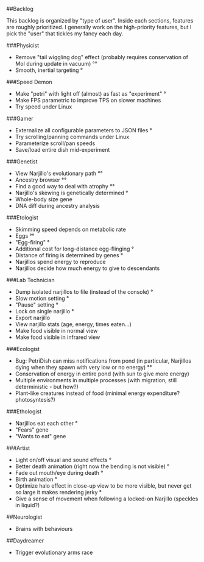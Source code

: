 ##Backlog

This backlog is organized by "type of user". Inside each sections, features are roughly prioritized.
I generally work on the high-priority features, but I pick the "user" that tickles my fancy each day.

###Physicist

* Remove "tail wiggling dog" effect (probably requires conservation of MoI during update in vacuum) °°
* Smooth, inertial targeting °

###Speed Demon

* Make "petri" with light off (almost) as fast as "experiment" °
* Make FPS parametric to improve TPS on slower machines
* Try speed under Linux

###Gamer

* Externalize all configurable parameters to JSON files °
* Try scrolling/panning commands under Linux
* Parameterize scroll/pan speeds
* Save/load entire dish mid-experiment

###Genetist

* View Narjillo's evolutionary path °°
* Ancestry browser °°
* Find a good way to deal with atrophy °°
* Narjillo's skewing is genetically determined °
* Whole-body size gene
* DNA diff during ancestry analysis

###Etologist

* Skimming speed depends on metabolic rate
* Eggs °°
* "Egg-firing" °
* Additional cost for long-distance egg-flinging °
* Distance of firing is determined by genes °
* Narjillos spend energy to reproduce
* Narjillos decide how much energy to give to descendants

###Lab Technician

* Dump isolated narjillos to file (instead of the console) °
* Slow motion setting °
* "Pause" setting °
* Lock on single narjillo °
* Export narjillo
* View narjillo stats (age, energy, times eaten...)
* Make food visible in normal view
* Make food visible in infrared view

###Ecologist

* Bug: PetriDish can miss notifications from pond (in particular, Narjillos dying when they spawn with very low or no energy) °°
* Conservation of energy in entire pond (with sun to give more energy)
* Multiple environments in multiple processes (with migration, still deterministic - but how?)
* Plant-like creatures instead of food (minimal energy expenditure? photosyntesis?)

###Ethologist

* Narjillos eat each other °
* "Fears" gene
* "Wants to eat" gene

###Artist

* Light on/off visual and sound effects °
* Better death animation (right now the bending is not visible) °
* Fade out mouth/eye during death °
* Birth animation °
* Optimize halo effect in close-up view to be more visible, but never get so large it makes rendering jerky °
* Give a sense of movement when following a locked-on Narjillo (speckles in liquid?)

##Neurologist

* Brains with behaviours

##Daydreamer

* Trigger evolutionary arms race
